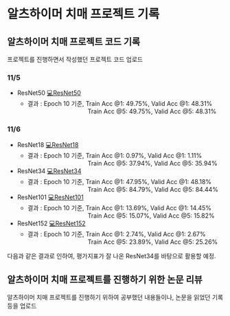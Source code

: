 # 알츠하이머 치매 프로젝트 기록

## 알츠하이머 치매 프로젝트 코드 기록
프로젝트를 진행하면서 작성했던 프로젝트 코드 업로드  
### 11/5 
* ResNet50 [💻ResNet50](https://github.com/haleeseung/Alzheimer-s-disease-diagnosis_Project/blob/main/Record/Code/ResNet.ipynb)
  - 결과 : Epoch 10 기준, Train Acc @1: 49.75%, Valid Acc @1: 48.31%  
            Train Acc @5: 49.75%, Valid Acc @5: 48.31%
### 11/6 
* ResNet18 [💻ResNet18](https://github.com/haleeseung/Alzheimer*s-disease-diagnosis_Project/blob/main/Record/Code/ResNet18.ipynb)
  - 결과 : Epoch 10 기준, Train Acc @1: 0.97%, Valid Acc @1: 1.11%  
              Train Acc @5: 37.94%, Valid Acc @5: 35.94%
* ResNet34 [💻ResNet34](https://github.com/haleeseung/Alzheimer*s-disease-diagnosis_Project/blob/main/Record/Code/ResNet34.ipynb)
  - 결과 : Epoch 10 기준, Train Acc @1: 47.95%, Valid Acc @1: 48.18%  
              Train Acc @5: 84.79%, Valid Acc @5: 84.44%
* ResNet101 [💻ResNet101](https://github.com/haleeseung/Alzheim*r-s-disease-diagnosis_Project/blob/main/Record/Code/ResNet101.ipynb)
  - 결과 : Epoch 10 기준, Train Acc @1: 13.69%, Valid Acc @1: 14.45%  
              Train Acc @5: 15.07%, Valid Acc @5: 15.82%
* ResNet152 [💻ResNet152](https://github.com/haleeseung/Alzheim*r-s-disease-diagnosis_Project/blob/main/Record/Code/ResNet152.ipynb)
  - 결과 : Epoch 10 기준, Train Acc @1: 2.74%, Valid Acc @1: 2.67%  
              Train Acc @5: 23.89%, Valid Acc @5: 25.26%

다음과 같은 결과로 인하여, 평가지표가 잘 나온 ResNet34를 바탕으로 활용할 예정. 


## 알츠하이머 치매 프로젝트를 진행하기 위한 논문 리뷰
알츠하이머 치매 프로젝트를 진행하기 위하여 공부했던 내용들이나, 논문을 읽었던 기록등을 업로드
